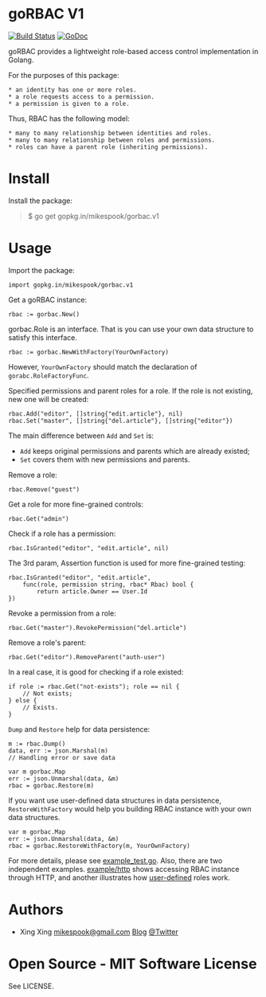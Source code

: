 goRBAC V1
=========

[![Build Status](https://travis-ci.org/mikespook/gorbac.png?branch=v1)](https://travis-ci.org/mikespook/gorbac)
[![GoDoc](https://godoc.org/gopkg.in/mikespook/gorbac.v1?status.png)](https://godoc.org/gopkg.in/mikespook/gorbac.v1)

goRBAC provides a lightweight role-based access control implementation
in Golang.

For the purposes of this package:

	* an identity has one or more roles.
	* a role requests access to a permission.
	* a permission is given to a role.

Thus, RBAC has the following model:

	* many to many relationship between identities and roles.
	* many to many relationship between roles and permissions.
	* roles can have a parent role (inheriting permissions).

Install
=======

Install the package:

> $ go get gopkg.in/mikespook/gorbac.v1
	
Usage
=====

Import the package:

	import gopkg.in/mikespook/gorbac.v1

Get a goRBAC instance:
	
	rbac := gorbac.New()

gorbac.Role is an interface. That is you can use your own data structure to satisfy this interface.

	rbac := gorbac.NewWithFactory(YourOwnFactory)

However, `YourOwnFactory` should match the declaration of `gorabc.RoleFactoryFunc`.

Specified permissions and parent roles for a role.
If the role is not existing, new one will be created:
	
	rbac.Add("editor", []string{"edit.article"}, nil)	
	rbac.Set("master", []string{"del.article"}, []string{"editor"})

The main difference between `Add` and `Set` is: 

 * `Add` keeps original permissions and parents which are already existed;
 * `Set` covers them with new permissions and parents.

Remove a role:

	rbac.Remove("guest")

Get a role for more fine-grained controls:

	rbac.Get("admin")

Check if a role has a permission:
	
	rbac.IsGranted("editor", "edit.article", nil)

The 3rd param, Assertion function is used for more fine-grained testing:

	rbac.IsGranted("editor", "edit.article", 
		func(role, permission string, rbac* Rbac) bool {
			return article.Owner == User.Id
	})

Revoke a permission from a role:

	rbac.Get("master").RevokePermission("del.article")

Remove a role's parent:

	rbac.Get("editor").RemoveParent("auth-user")

In a real case, it is good for checking if a role existed:

	if role := rbac.Get("not-exists"); role == nil {
		// Not exists;
	} else {
		// Exists. 	
	}

`Dump` and `Restore` help for data persistence:

	m := rbac.Dump()
	data, err := json.Marshal(m)
	// Handling error or save data

	var m gorbac.Map
	err := json.Unmarshal(data, &m)
	rbac = gorbac.Restore(m)

If you want use user-defined data structures in data persistence, `RestoreWithFactory` would help you building RBAC instance with your own data structures.

	var m gorbac.Map
	err := json.Unmarshal(data, &m)
	rbac = gorbac.RestoreWithFactory(m, YourOwnFactory)

For more details, please see [example_test.go](https://github.com/mikespook/gorbac/blob/master/example_test.go).
Also, there are two independent examples. [example/http](https://github.com/mikespook/gorbac/tree/master/examples/http) shows accessing RBAC instance through HTTP, and another illustrates how [user-defined](https://github.com/mikespook/gorbac/tree/master/examples/user-defined) roles work.

Authors
=======

 * Xing Xing <mikespook@gmail.com> [Blog](http://mikespook.com) 
[@Twitter](http://twitter.com/mikespook)

Open Source - MIT Software License
==================================

See LICENSE.
